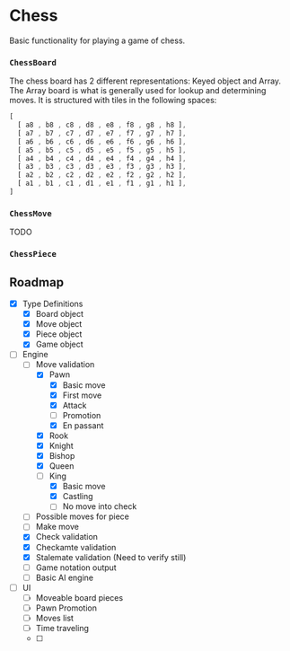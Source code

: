# Chess
Basic functionality for playing a game of chess.

### `ChessBoard`

The chess board has 2 different representations: Keyed object and Array.
The Array board is what is generally used for lookup and determining moves.
It is structured with tiles in the following spaces:

```typescript
[
  [ a8 , b8 , c8 , d8 , e8 , f8 , g8 , h8 ],
  [ a7 , b7 , c7 , d7 , e7 , f7 , g7 , h7 ],
  [ a6 , b6 , c6 , d6 , e6 , f6 , g6 , h6 ],
  [ a5 , b5 , c5 , d5 , e5 , f5 , g5 , h5 ],
  [ a4 , b4 , c4 , d4 , e4 , f4 , g4 , h4 ],
  [ a3 , b3 , c3 , d3 , e3 , f3 , g3 , h3 ],
  [ a2 , b2 , c2 , d2 , e2 , f2 , g2 , h2 ],
  [ a1 , b1 , c1 , d1 , e1 , f1 , g1 , h1 ],
]
```

### `ChessMove`

TODO

### `ChessPiece`

## Roadmap
- [x] Type Definitions
  - [x] Board object
  - [x] Move object
  - [x] Piece object
  - [x] Game object
- [ ] Engine
  - [ ] Move validation
    - [x] Pawn
      - [x] Basic move
      - [x] First move
      - [x] Attack
      - [ ] Promotion
      - [x] En passant
    - [x] Rook
    - [x] Knight
    - [x] Bishop
    - [x] Queen
    - [ ] King
      - [x] Basic move
      - [x] Castling
      - [ ] No move into check
  - [ ] Possible moves for piece
  - [ ] Make move
  - [x] Check validation
  - [x] Checkamte validation
  - [x] Stalemate validation (Need to verify still)
  - [ ] Game notation output
  - [ ] Basic AI engine
- [ ] UI
  - [ ] Moveable board pieces
  - [ ] Pawn Promotion
  - [ ] Moves list
  - [ ] Time traveling
  - [ ] 